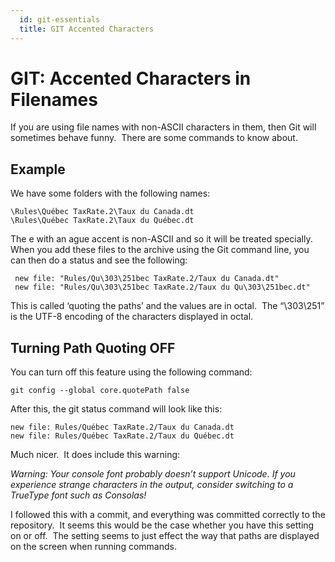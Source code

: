```yaml
---
  id: git-essentials
  title: GIT Accented Characters
---
```

#  GIT: Accented Characters in Filenames

If you are using file names with non-ASCII characters in them, then Git will sometimes behave funny.  There are some commands to know about.

## Example

We have some folders with the following names:

```
\Rules\Québec TaxRate.2\Taux du Canada.dt
\Rules\Québec TaxRate.2\Taux du Québec.dt
```


The e with an ague accent is non-ASCII and so it will be treated specially.  When you add these files to the archive using the Git command line, you can then do a status and see the following:

```
 new file: "Rules/Qu\303\251bec TaxRate.2/Taux du Canada.dt"
 new file: "Rules/Qu\303\251bec TaxRate.2/Taux du Qu\303\251bec.dt"
```


This is called ‘quoting the paths’ and the values are in octal.  The “\\303\\251” is the UTF-8 encoding of the characters displayed in octal.

## Turning Path Quoting OFF

You can turn off this feature using the following command:

```
git config --global core.quotePath false
```


After this, the git status command will look like this:

```
new file: Rules/Québec TaxRate.2/Taux du Canada.dt
new file: Rules/Québec TaxRate.2/Taux du Québec.dt
```


Much nicer.  It does include this warning:  

_Warning: Your console font probably doesn’t support Unicode. If you experience strange characters in the output, consider switching to a TrueType font such as Consolas!_  

I followed this with a commit, and everything was committed correctly to the repository.  It seems this would be the case whether you have this setting on or off.  The setting seems to just effect the way that paths are displayed on the screen when running commands.